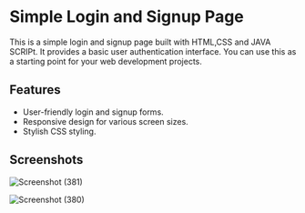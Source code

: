 
# Simple Login and Signup Page

This is a simple login and signup page built with HTML,CSS and JAVA SCRIPt. It provides a basic user authentication interface. You can use this as a starting point for your web development projects.

## Features

- User-friendly login and signup forms.
- Responsive design for various screen sizes.
- Stylish CSS styling.

## Screenshots


![Screenshot (381)](https://github.com/SuhasSindhuvadi/Login_and_Signup/assets/134517158/c35c0fe1-08b1-48f7-8704-6b6425131b8b)

![Screenshot (380)](https://github.com/SuhasSindhuvadi/Login_and_Signup/assets/134517158/b85277ca-aa0a-41f7-81a9-1eac562ff1ee)
